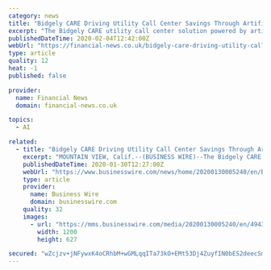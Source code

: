 ```yaml
---
category: news
title: "Bidgely CARE Driving Utility Call Center Savings Through Artificial Intelligence"
excerpt: "The Bidgely CARE utility call center solution powered by artificial intelligence (AI) is delivering reduced average handling times (AHTs) for high bill calls from utility customers by nearly three minutes while also equipping customer service representatives (CSRs) with better program targeting and recommendations to improve customer ..."
publishedDateTime: 2020-02-04T12:42:00Z
webUrl: "https://financial-news.co.uk/bidgely-care-driving-utility-call-center-savings-throug/"
type: article
quality: 12
heat: -1
published: false

provider:
  name: Financial News
  domain: financial-news.co.uk

topics:
  - AI

related:
  - title: "Bidgely CARE Driving Utility Call Center Savings Through Artificial Intelligence"
    excerpt: "MOUNTAIN VIEW, Calif.--(BUSINESS WIRE)--The Bidgely CARE utility call center solution powered by artificial intelligence (AI) is delivering reduced average handling times (AHTs) for high bill calls from utility customers by nearly three minutes while also equipping customer service representatives (CSRs) with better program targeting and ..."
    publishedDateTime: 2020-01-30T12:27:00Z
    webUrl: "https://www.businesswire.com/news/home/20200130005240/en/Bidgely-CARE-Driving-Utility-Call-Center-Savings"
    type: article
    provider:
      name: Business Wire
      domain: businesswire.com
    quality: 32
    images:
      - url: "https://mms.businesswire.com/media/20200130005240/en/494390/23/Logo_USE_THIS.jpg"
        width: 1200
        height: 627

secured: "wZcjzv+jNFywxK4oCRhbM+wGMLqqITa73kO+EMt53Dj4ZuyfIN0bES2deecSmoKJ2zfk+38Wi3vKmRPUrqdiP5IVOTT9DN/IfjigUf6amjWeAG+dDb0Oy428OkkVTXwPyydt9CR5KbI5k1Fg8BW7xXM+BZulE5ArPQbgF6v7w90kIRyyh6tZO7PjgBzawiCElubJV0WHHixpst+T3cS/IMgZxphlajKnPQ3lvGoGwT8PInEXJNW0qmKO0Jz12C3po1TwFrn12rSzQlije8PMfRQAMMmEfgGRTy2VSS3TNj8WiKnBNkMrZoL8bnoIVFjA;9vsfGFMIX2iDPGY54T6+lA=="
---
```


